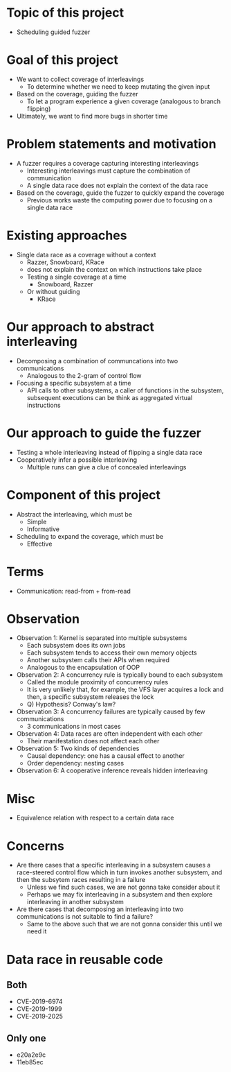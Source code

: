 # Topic of this project
  - Scheduling guided fuzzer

# Goal of this project
  - We want to collect coverage of interleavings
    - To determine whether we need to keep mutating the given input
  - Based on the coverage, guiding the fuzzer
    - To let a program experience a given coverage (analogous to branch flipping)
  - Ultimately, we want to find more bugs in shorter time

# Problem statements and motivation
  - A fuzzer requires a coverage capturing interesting interleavings
    - Interesting interleavings must capture the combination of communication
    - A single data race does not explain the context of the data race
  - Based on the coverage, guide the fuzzer to quickly expand the coverage
    - Previous works waste the computing power due to focusing on a single data race

# Existing approaches
  - Single data race as a coverage without a context
    - Razzer, Snowboard, KRace
    - does not explain the context on which instructions take place
	- Testing a single coverage at a time
	  - Snowboard, Razzer
	- Or without guiding
	  - KRace

# Our approach to abstract interleaving
  - Decomposing a combination of communcations into two communications
    - Analogous to the 2-gram of control flow
  - Focusing a specific subsystem at a time
    - API calls to other subsystems, a caller of functions in the
      subsystem, subsequent executions can be think as aggregated virtual instructions

# Our approach to guide the fuzzer
  - Testing a whole interleaving instead of flipping a single data race
  - Cooperatively infer a possible interleaving
    - Multiple runs can give a clue of concealed interleavings

# Component of this project
  - Abstract the interleaving, which must be
    - Simple
    - Informative
  - Scheduling to expand the coverage, which must be
    - Effective

# Terms
  - Communication: read-from + from-read

# Observation
  - Observation 1: Kernel is separated into multiple subsystems
    - Each subsystem does its own jobs
    - Each subsystem tends to access their own memory objects
    - Another subsystem calls their APIs when required
    - Analogous to the encapsulation of OOP
  - Observation 2: A concurrency rule is typically bound to each subsystem
    - Called the module proximity of concurrency rules
    - It is very unlikely that, for example, the VFS layer acquires a lock and then,
      a specific subsystem releases the lock
    - Q) Hypothesis? Conway's law?
  - Observation 3: A concurrency failures are typically caused by few communications
    - 3 communications in most cases
  - Observation 4: Data races are often independent with each other
    - Their manifestation does not affect each other
  - Observation 5: Two kinds of dependencies
    - Causal dependency: one has a causal effect to another
    - Order dependency: nesting cases
  - Observation 6: A cooperative inference reveals hidden interleaving

# Misc
  - Equivalence relation with respect to a certain data race

# Concerns
  - Are there cases that a specific interleaving in a subsystem causes a
    race-steered control flow which in turn invokes another subsystem,
    and then the subsytem races resulting in a failure
    - Unless we find such cases, we are not gonna take consider about it
    - Perhaps we may fix interleaving in a subsystem and then explore
      interleaving in another subsystem
  - Are there cases that decomposing an interleaving into two
    communications is not suitable to find a failure?
    - Same to the above such that we are not gonna consider this until
      we need it

# Data race in reusable code

## Both
- CVE-2019-6974
- CVE-2019-1999
- CVE-2019-2025

## Only one
- e20a2e9c
- 11eb85ec
